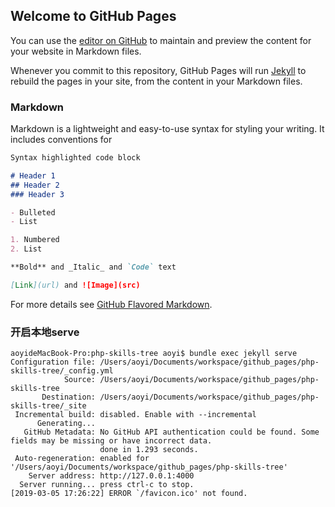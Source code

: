 ## Welcome to GitHub Pages

You can use the [editor on GitHub](https://github.com/wolfgang0/php-skills-tree/edit/master/README.md) to maintain and preview the content for your website in Markdown files.

Whenever you commit to this repository, GitHub Pages will run [Jekyll](https://jekyllrb.com/) to rebuild the pages in your site, from the content in your Markdown files.

### Markdown

Markdown is a lightweight and easy-to-use syntax for styling your writing. It includes conventions for

```markdown
Syntax highlighted code block

# Header 1
## Header 2
### Header 3

- Bulleted
- List

1. Numbered
2. List

**Bold** and _Italic_ and `Code` text

[Link](url) and ![Image](src)
```

For more details see [GitHub Flavored Markdown](https://guides.github.com/features/mastering-markdown/).

### 开启本地serve
```
aoyideMacBook-Pro:php-skills-tree aoyi$ bundle exec jekyll serve
Configuration file: /Users/aoyi/Documents/workspace/github_pages/php-skills-tree/_config.yml
            Source: /Users/aoyi/Documents/workspace/github_pages/php-skills-tree
       Destination: /Users/aoyi/Documents/workspace/github_pages/php-skills-tree/_site
 Incremental build: disabled. Enable with --incremental
      Generating... 
   GitHub Metadata: No GitHub API authentication could be found. Some fields may be missing or have incorrect data.
                    done in 1.293 seconds.
 Auto-regeneration: enabled for '/Users/aoyi/Documents/workspace/github_pages/php-skills-tree'
    Server address: http://127.0.0.1:4000
  Server running... press ctrl-c to stop.
[2019-03-05 17:26:22] ERROR `/favicon.ico' not found.
```



